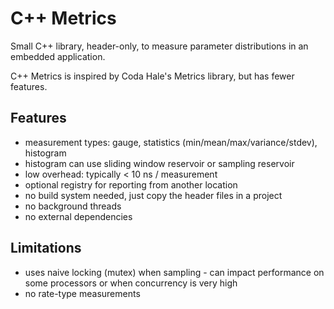 # C++ Metrics

Small C++ library, header-only, to measure parameter distributions in an embedded application.

C++ Metrics is inspired by Coda Hale's Metrics library, but has fewer features. 

## Features
- measurement types: gauge, statistics (min/mean/max/variance/stdev), histogram
- histogram can use sliding window reservoir or sampling reservoir
- low overhead: typically < 10 ns / measurement
- optional registry for reporting from another location
- no build system needed, just copy the header files in a project
- no background threads
- no external dependencies

## Limitations
- uses naive locking (mutex) when sampling - can impact performance on some processors or when concurrency is very high
- no rate-type measurements